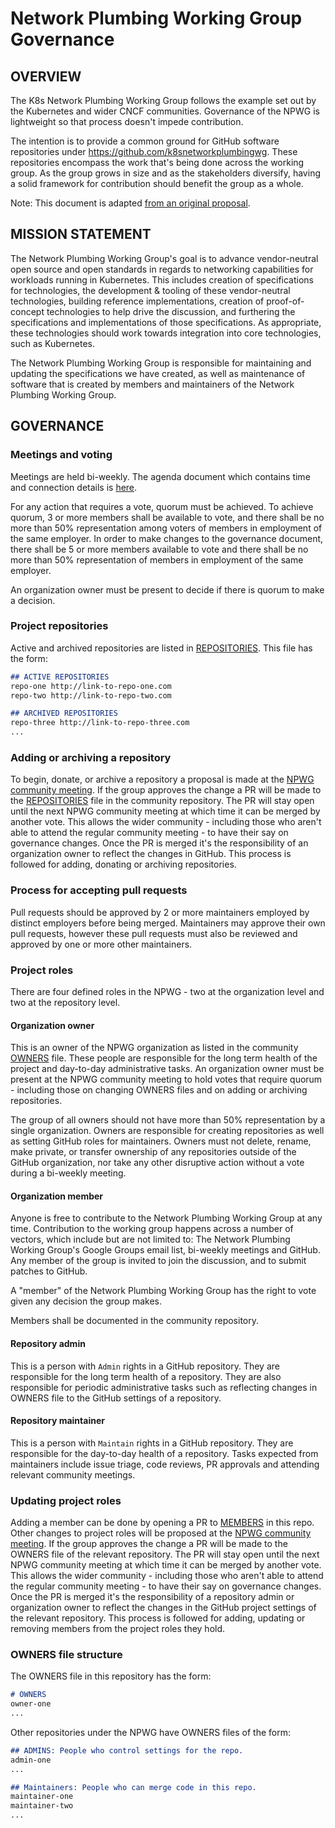# Network Plumbing Working Group Governance

## OVERVIEW
The K8s Network Plumbing Working Group follows the example set out by the Kubernetes and wider CNCF communities. Governance of the NPWG is lightweight so that process doesn't impede contribution.

The intention is to provide a common ground for GitHub software repositories under https://github.com/k8snetworkplumbingwg. These repositories encompass the work that's being done across the working group. As the group grows in size and as the stakeholders diversify, having a solid framework for contribution should benefit the group as a whole.

Note: This document is adapted [from an original proposal](https://docs.google.com/document/d/1lIWOK-W6fb1VZiSjO1BoFUs0TmoVwgd4XuVc6mtJk2c).  

## MISSION STATEMENT
The Network Plumbing Working Group's goal is to advance vendor-neutral open source and open standards in regards to networking capabilities for workloads running in Kubernetes. This includes creation of specifications for technologies, the development & tooling of these vendor-neutral technologies, building reference implementations, creation of proof-of-concept technologies to help drive the discussion, and furthering the specifications and implementations of those specifications. As appropriate, these technologies should work towards integration into core technologies, such as Kubernetes.

The Network Plumbing Working Group is responsible for maintaining and updating the specifications we have created, as well as maintenance of software that is created by members and maintainers of the Network Plumbing Working Group.

## GOVERNANCE

### Meetings and voting
Meetings are held bi-weekly. The agenda document which contains time and connection details is [here](./README.md#meetings).

For any action that requires a vote, quorum must be achieved. To achieve quorum, 3 or more members shall be available to vote, and there shall be no more than 50% representation among voters of members in employment of the same employer. In order to make changes to the governance document, there shall be 5 or more members available to vote and there shall be no more than 50% representation of members in employment of the same employer. 

An organization owner must be present to decide if there is quorum to make a decision.

### Project repositories
Active and archived repositories are listed in [REPOSITORIES](REPOSITORIES). This file has the form:
```markdown
## ACTIVE REPOSITORIES
repo-one http://link-to-repo-one.com
repo-two http://link-to-repo-two.com

## ARCHIVED REPOSITORIES
repo-three http://link-to-repo-three.com
...
```

### Adding or archiving a repository
To begin, donate, or archive a repository a proposal is made at the [NPWG community meeting](./README.md#meetings). If the group approves the change a PR will be made to the [REPOSITORIES](REPOSITORIES) file in the community repository. The PR will stay open until the next NPWG community meeting at which time it can be merged by another vote. This allows the wider community - including those who aren't able to attend the regular community meeting -  to have their say on governance changes. Once the PR is merged it's the responsibility of an organization owner to reflect the changes in GitHub. This process is followed for adding, donating  or archiving repositories.

### Process for accepting pull requests
Pull requests should be approved by 2 or more maintainers employed by distinct employers before being merged. Maintainers may approve their own pull requests, however these pull requests must also be reviewed and approved by one or more other maintainers.

### Project roles
There are four defined roles in the NPWG - two at the organization level and two at the repository level.

#### Organization owner
This is an owner of the NPWG organization as listed in the community [OWNERS](OWNERS) file. These people are responsible for the long term health of the project and day-to-day administrative tasks. An organization owner must be present at the NPWG community meeting to hold votes that require quorum - including those on changing OWNERS files and on adding or archiving repositories.

The group of all owners should not have more than 50% representation by a single organization. Owners are responsible for creating repositories as well as setting GitHub roles for maintainers. Owners must not delete, rename, make private, or transfer ownership of any repositories outside of the GitHub organization, nor take any other disruptive action without a vote during a bi-weekly meeting.

#### Organization member
Anyone is free to contribute to the Network Plumbing Working Group at any time. Contribution to the working group happens across a number of vectors, which include but are not limited to: The Network Plumbing Working Group's Google Groups email list, bi-weekly meetings and GitHub. Any member of the group is invited to join the discussion, and to submit patches to GitHub.

A "member" of the Network Plumbing Working Group has the right to vote given any decision the group makes.

Members shall be documented in the community repository.

#### Repository admin
This is a person with `Admin` rights in a GitHub repository. They are responsible for the long term health of a repository. They are also responsible for periodic administrative tasks such as reflecting changes in OWNERS file to the GitHub settings of a repository.

#### Repository maintainer
This is a person with `Maintain` rights in a GitHub repository. They are responsible for the day-to-day health of a repository. Tasks expected from maintainers include issue triage, code reviews, PR approvals and attending relevant community meetings.

### Updating project roles
Adding a member can be done by opening a PR to [MEMBERS](./MEMBERS) in this repo. Other changes to project roles will be proposed at the [NPWG community meeting](./README.md#meetings). If the group approves the change a PR will be made to the OWNERS file of the relevant repository. The PR will stay open until the next NPWG community meeting at which time it can be merged by another vote. This allows the wider community - including those who aren't able to attend the regular community meeting -  to have their say on governance changes. Once the PR is merged it's the responsibility of a repository admin or organization owner to reflect the changes in the GitHub project settings of the relevant repository. This process is followed for adding, updating or removing members from the project roles they hold.

### OWNERS file structure
The OWNERS file in this repository has the form:

```markdown
# OWNERS
owner-one
...
```

Other repositories under the NPWG have OWNERS files of the form:

```markdown
## ADMINS: People who control settings for the repo.
admin-one
...

## Maintainers: People who can merge code in this repo.
maintainer-one
maintainer-two
...
```